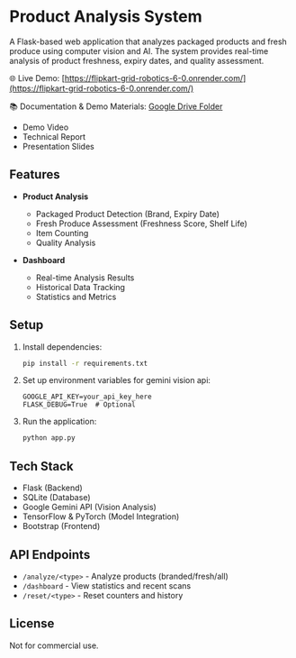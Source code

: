 # Product Analysis System

A Flask-based web application that analyzes packaged products and fresh produce using computer vision and AI. The system provides real-time analysis of product freshness, expiry dates, and quality assessment.

🌐 Live Demo: [https://flipkart-grid-robotics-6-0.onrender.com/](https://flipkart-grid-robotics-6-0.onrender.com/)

📚 Documentation & Demo Materials: [Google Drive Folder](https://drive.google.com/drive/folders/1olTw5sWuBg6nC59jvMfUxkVYtJwYheIl?usp=sharing)
- Demo Video
- Technical Report
- Presentation Slides

## Features

- **Product Analysis**
  - Packaged Product Detection (Brand, Expiry Date)
  - Fresh Produce Assessment (Freshness Score, Shelf Life)
  - Item Counting
  - Quality Analysis

- **Dashboard**
  - Real-time Analysis Results
  - Historical Data Tracking
  - Statistics and Metrics

## Setup

1. Install dependencies:
   ```bash
   pip install -r requirements.txt
   ```

2. Set up environment variables for gemini vision api:
   ```env
   GOOGLE_API_KEY=your_api_key_here
   FLASK_DEBUG=True  # Optional
   ```

3. Run the application:
   ```bash
   python app.py
   ```

## Tech Stack

- Flask (Backend)
- SQLite (Database)
- Google Gemini API (Vision Analysis)
- TensorFlow & PyTorch (Model Integration)
- Bootstrap (Frontend)

## API Endpoints

- `/analyze/<type>` - Analyze products (branded/fresh/all)
- `/dashboard` - View statistics and recent scans
- `/reset/<type>` - Reset counters and history

## License

Not for commercial use.